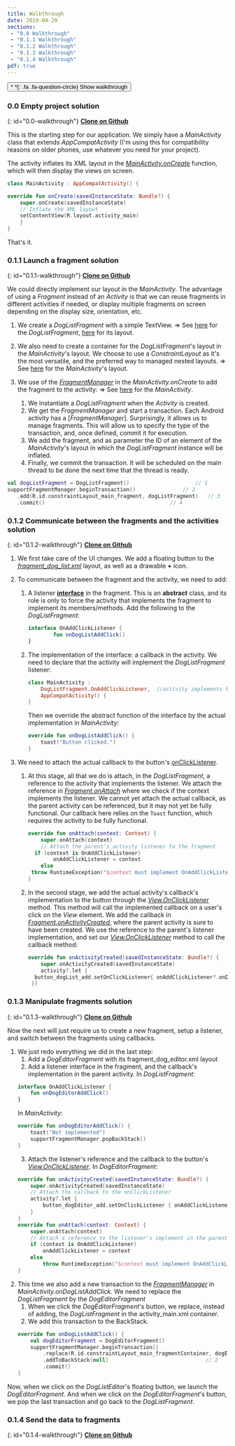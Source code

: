 ```yaml
---
title: Walkthrough
date: 2019-04-20
sections:
 - "0.0 Walkthrough"
 - "0.1.1 Walkthrough"
 - "0.1.2 Walkthrough"
 - "0.1.3 Walkthrough"
 - "0.1.4 Walkthrough"
pdf: true
---
```


<button class="btn btn-primary" type="button" data-toggle="collapse" data-target="#btn-walkthrough" aria-expanded="false" aria-controls="btn-walkthrough">
*&nbsp;*{: .fa .fa-question-circle} Show walkthrough
</button>
<div class="collapse" id="btn-walkthrough">

### 0.0 Empty project solution
{: id="0.0-walkthrough"}
[**Clone on Github**](https://github.com/CamilleBC/android-kotlin-basics/tree/b7aedaebebab286bda00cb2d55df0be104125992)

This is the starting step for our application.
We simply have a _MainActivity_ class that extends _AppCompatActivity_ (I'm using this for compatibility reasons on older phones, use whatever you need for your project).

The activity inflates its XML layout in the [_MainActivity.onCreate_](https://developer.android.com/guide/components/activities/activity-lifecycle#oncreate) function, which will then display the views on screen.

```kotlin
class MainActivity : AppCompatActivity() {

override fun onCreate(savedInstanceState: Bundle?) {
    super.onCreate(savedInstanceState)
    // Inflate the XML layout
    setContentView(R.layout.activity_main)
    }
}
```

That's it. 

### 0.1.1 Launch a fragment solution
{: id="0.1.1-walkthrough"}
 [**Clone on Github**](https://github.com/CamilleBC/android-kotlin-basics/tree/a3117b27ba05fe1d359fcf3a7251f24a66294381)

We could directly implement our layout in the _MainActivity_. The advantage of using a _Fragment_ instead of an _Activity_ is that we can reuse fragments in different activities if needed, or display multiple fragments on screen depending on the display size, orientation, etc.

 1. We create a _DogListFragment_ with a simple TextView.
 => See [here](https://github.com/CamilleBC/android-kotlin-basics/blob/caaae274a959dba10cbf59d0d78646be1d175713/app/src/main/java/me/camillebc/basics/view/fragment/DogListFragment.kt) for the _DogListFragment_, [here](https://github.com/CamilleBC/android-kotlin-basics/blob/caaae274a959dba10cbf59d0d78646be1d175713/app/src/main/res/layout/fragment_dog_list.xml) for its layout.

 2. We also need to create a container for the _DogListFragment_'s layout in the _MainActivity_'s layout. We choose to use a _ConstraintLayout_ as it's the most versatile, and the preferred way to managed nested layouts.
 => See [here](https://github.com/CamilleBC/android-kotlin-basics/blob/caaae274a959dba10cbf59d0d78646be1d175713/app/src/main/res/layout/activity_main.xml) for the _MainActivity_'s layout.

 3. We use of the [_FragmentManager_](https://developer.android.com/reference/android/app/FragmentManager.html) in the _MainActivity.onCreate_ to add the fragment to the activity: 
  => See [here](https://github.com/CamilleBC/android-kotlin-basics/blob/caaae274a959dba10cbf59d0d78646be1d175713/app/src/main/java/me/camillebc/basics/view/MainActivity.kt) for the _MainActivity_.
	   1. We instantiate a _DogListFragment_ when the _Activity_ is created.
	   2. We get the _FragmentManager_ and start a transaction. Each Android activity has a [_FragmentManager_]. Surprisingly, it allows us to manage fragments. This will allow us to specify the type of the transaction, and, once defined, commit it for execution.
	   3. We add the fragment, and as parameter the ID of an element of the _MainActivity_'s layout in which the _DogListFragment_ instance will be inflated.
	   4. Finally, we commit the transaction. It will be scheduled on the main thread to be done the next time that the thread is ready.

```kotlin
val dogListFragment = DogListFragment()	            		// 1
supportFragmentManager.beginTransaction()         		// 2
   .add(R.id.constraintLayout_main_fragment, dogListFragment)	// 3
   .commit()		                        		// 4
```

### 0.1.2 Communicate between the fragments and the activities solution
{: id="0.1.2-walkthrough"}
[**Clone on Github**](https://github.com/CamilleBC/android-kotlin-basics/tree/15d54a84d8d1a1c4d93657e42ef0800127a43c23)
 1. We first take care of the UI changes. We add a floating button to the [_fragment_dog_list.xml_]() layout, as well as a drawable **+** icon.
 2. To communicate between the fragment and the activity, we need to add:
	1. A listener [**interface**](https://kotlinlang.org/docs/reference/interfaces.html#interfaces) in the fragment. This is an **abstract** class, and its role is only to force the activity that implements the fragment to implement its members/methods. Add the following to the _DogListFragment_:
		```kotlin
		interface OnAddClickListener {  
			    fun onDogListAddClick()  
		}
		```
	2. The implementation of the interface: a callback in the activity. We need to declare that the activity will implement the _DogListFragment_ listener:
		```kotlin
		class MainActivity : 
			DogListFragment.OnAddClickListener,  //activity implements the listener
			AppCompatActivity() {
		}
		```
		Then we override the abstract function of the interface by the actual implementation in _MainActivity_:
		```kotlin
		override fun onDogListAddClick() {  
			toast("Button clicked.")
		}
		```  
	
 3. We need to attach the actual callback to the button's [onClickListener](https://developer.android.com/reference/android/view/View.OnClickListener). 
	1. At this stage, all that we do is attach, in the _DogListFragment_, a reference to the activity that implements the listener. We attach the reference in [_Fragment.onAttach_](https://developer.android.com/reference/android/support/v4/app/Fragment.html#onattach_1) where we check if the context implements the listener. We cannot yet attach the actual callback, as the parent activity can be referenced, but it may not yet be fully functional. Our callback here relies on the `Toast` function, which requires the activity to be fully functional.
		```kotlin
		override fun onAttach(context: Context) {  
		    super.onAttach(context)  
		    // Attach the parent's activity listener to the fragment  
		  if (context is OnAddClickListener)  
		        onAddClickListener = context  
		    else  
		 throw RuntimeException("$context must implement OnAddClickListener")  
		}
		```
	2. In the second stage, we add the actual activity's callback's implementation to the button through the [_View.OnClickListener_](https://developer.android.com/reference/android/view/View.OnClickListener) method. This method will call the implemented callback on a user's click on the _View_ element. We add the callback in [_Fragment.onActivityCreated_](https://developer.android.com/reference/android/support/v4/app/Fragment.html#onactivitycreated), where the parent activity is sure to have been created. We use the reference to the parent's listener implementation, and set our  [_View.OnClickListener_](https://developer.android.com/reference/android/view/View.OnClickListener) method to call the callback method:
		```kotlin
		override fun onActivityCreated(savedInstanceState: Bundle?) {  
		    super.onActivityCreated(savedInstanceState)  
		    activity?.let {  
		  button_dogList_add.setOnClickListener{ onAddClickListener?.onDogListAddClick() }  
		 }}
		```

### 0.1.3 Manipulate fragments solution
{: id="0.1.3-walkthrough"}
[**Clone on Github**](https://github.com/CamilleBC/android-kotlin-basics/tree/6f7cbf3039c3a0a180f9bce948f4b9ba03f02cb2)

Now the next will just require us to create a new fragment, setup a listener, and switch between the fragments using callbacks.

1. We just redo everything we did in the last step:
   1. Add a _DogEditorFragment_ with its fragment_dog_editor.xml layout
   2. Add a listener interface in the fragment, and the callback's implementation in the parent activity.
   In _DogListFragment_:
	```kotlin
	interface OnAddClickListener {
		fun onDogEditorAddClick()
	}
	```
	In _MainActivity_:
	```kotlin
	override fun onDogEditorAddClick() {
		toast("Not implemented")
		supportFragmentManager.popBackStack()
	}
	```
   3. Attach the listener's reference and the callback to the button's [_View.OnClickListener_](https://developer.android.com/reference/android/view/View.OnClickListener). In _DogEditorFragment_:
	```kotlin
	override fun onActivityCreated(savedInstanceState: Bundle?) {
		super.onActivityCreated(savedInstanceState)
		// Attach the callback to the onClickListener
		activity?.let {
			button_dogEditor_add.setOnClickListener { onAddClickListener?.onDogEditorAddClick() }
		}
	}
	override fun onAttach(context: Context) {
		super.onAttach(context)
		// Attach a reference to the listener's implement in the parent's activity
		if (context is OnAddClickListener)
			onAddClickListener = context
		else
			throw RuntimeException("$context must implement OnAddClickListener")
	}
	```
2. This time we also add a new transaction to the [_FragmentManager_](https://developer.android.com/reference/android/app/FragmentManager.html) in _MainActivity.onDogListAddClick_. We need to replace the _DogListFragment_ by the _DogEditorFragment_
   1. When we click the _DogEditorFragment_'s button, we replace, instead of adding, the _DogListFragment_ in the activity_main.xml container.
   2. We add this transaction to the BackStack.
	```kotlin
	override fun onDogListAddClick() {
		val dogEditorFragment = DogEditorFragment()
		supportFragmentManager.beginTransaction()
			.replace(R.id.constraintLayout_main_fragmentContainer, dogEditorFragment)		// 1
			.addToBackStack(null)								// 2
			.commit()
	}
	```

Now, when we click on the _DogListEditor_'s floating button, we launch the _DogEditorFragment_. And when we click on the _DogEditorFragment_'s button, we pop the last transaction and go back to the _DogListFragment_. 

### 0.1.4 Send the data to fragments
{: id="0.1.4-walkthrough"}
[**Clone on Github**](https://github.com/CamilleBC/android-kotlin-basics/tree/9ef782c9dca98ef6fcf3fc5d143b6bea1fd49718)

</div>
